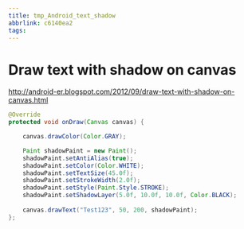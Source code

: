 ```yaml
---
title: tmp_Android_text_shadow
abbrlink: c6140ea2
tags:
---
```

Draw text with shadow on canvas
===
http://android-er.blogspot.com/2012/09/draw-text-with-shadow-on-canvas.html

```java
@Override
protected void onDraw(Canvas canvas) {

    canvas.drawColor(Color.GRAY);

    Paint shadowPaint = new Paint();
    shadowPaint.setAntiAlias(true);
    shadowPaint.setColor(Color.WHITE);
    shadowPaint.setTextSize(45.0f);
    shadowPaint.setStrokeWidth(2.0f);
    shadowPaint.setStyle(Paint.Style.STROKE);
    shadowPaint.setShadowLayer(5.0f, 10.0f, 10.0f, Color.BLACK);
    
    canvas.drawText("Test123", 50, 200, shadowPaint);
};
```